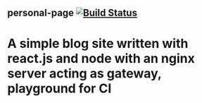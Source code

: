 ## personal-page [![Build Status](https://travis-ci.com/piotr-mamenas/personal-page.svg?branch=master)](https://travis-ci.com/piotr-mamenas/personal-page)
#
# A simple blog site written with react.js and node with an nginx server acting as gateway, playground for CI
# 
